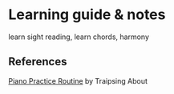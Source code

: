 # Learning guide & notes

learn sight reading, learn chords, harmony

## References

[Piano Practice Routine](https://www.traipsingabout.com/p/creating-a-solid-piano-practice-routine) by Traipsing About